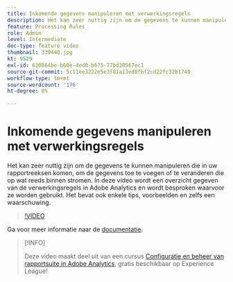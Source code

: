 ```yaml
---
title: Inkomende gegevens manipuleren met verwerkingsregels
description: Het kan zeer nuttig zijn om de gegevens te kunnen manipuleren die in uw rapportreeksen komen, om de gegevens toe te voegen of te veranderen die op wat reeds binnen stromen. In deze video wordt een overzicht gegeven van de verwerkingsregels in Adobe Analytics en wordt besproken waarvoor ze worden gebruikt. Het bevat ook enkele tips, voorbeelden en zelfs een waarschuwing.
feature: Processing Rules
role: Admin
level: Intermediate
doc-type: feature video
thumbnail: 339440.jpg
kt: 9529
exl-id: 630864be-b60e-4ed0-b675-77bd20567ec1
source-git-commit: 5c11ee3222e5e3f81a13ed8fbf2cd22fc32b1740
workflow-type: tm+mt
source-wordcount: '176'
ht-degree: 0%

---
```


# Inkomende gegevens manipuleren met verwerkingsregels

Het kan zeer nuttig zijn om de gegevens te kunnen manipuleren die in uw rapportreeksen komen, om de gegevens toe te voegen of te veranderen die op wat reeds binnen stromen. In deze video wordt een overzicht gegeven van de verwerkingsregels in Adobe Analytics en wordt besproken waarvoor ze worden gebruikt. Het bevat ook enkele tips, voorbeelden en zelfs een waarschuwing.

>[!VIDEO](https://video.tv.adobe.com/v/339440/?quality=12&learn=on)

Ga voor meer informatie naar de [documentatie](https://experienceleague.adobe.com/docs/analytics/admin/admin-tools/processing-rules/processing-rules.html?lang=en).

>[!INFO]
>
> Deze video maakt deel uit van een cursus [Configuratie en beheer van rapportsuite in Adobe Analytics](https://experienceleague.adobe.com/?recommended=Analytics-A-1-2021.1.administration), gratis beschikbaar op Experience League!